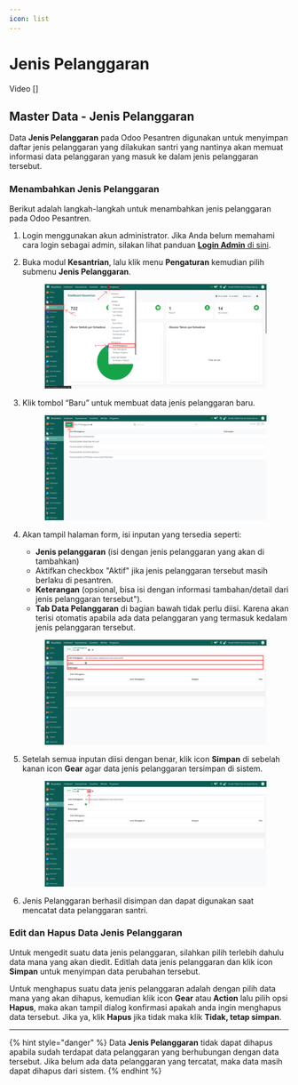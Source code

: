 ```yaml
---
icon: list
---
```


# Jenis Pelanggaran

Video \[]

## Master Data - Jenis Pelanggaran

Data **Jenis Pelanggaran** pada Odoo Pesantren digunakan untuk menyimpan daftar jenis pelanggaran yang dilakukan santri yang nantinya akan memuat informasi data pelanggaran yang masuk ke dalam jenis pelanggaran tersebut.

### Menambahkan Jenis Pelanggaran

Berikut adalah langkah-langkah untuk menambahkan jenis pelanggaran pada Odoo Pesantren.

1. Login menggunakan akun administrator. Jika Anda belum memahami cara login sebagai admin, silakan lihat panduan [**Login Admin** di sini](../../../panduan-login/login-admin.md).
2.  Buka modul **Kesantrian**, lalu klik menu **Pengaturan** kemudian pilih submenu **Jenis Pelanggaran**.&#x20;

    <figure><img src="../../../.gitbook/assets/images-169.png" alt=""><figcaption></figcaption></figure>


3.  Klik tombol “Baru” untuk membuat data jenis pelanggaran baru.&#x20;

    <figure><img src="../../../.gitbook/assets/images-170.png" alt=""><figcaption></figcaption></figure>


4.  Akan tampil halaman form, isi inputan yang tersedia seperti:

    * **Jenis pelanggaran** (isi dengan jenis pelanggaran yang akan di tambahkan)
    * Aktifkan checkbox "Aktif" jika jenis pelanggaran tersebut masih berlaku di pesantren.
    * **Keterangan** (opsional, bisa isi dengan informasi tambahan/detail dari jenis pelanggaran tersebut").
    * **Tab Data Pelanggaran** di bagian bawah tidak perlu diisi. Karena akan terisi otomatis apabila ada data pelanggaran yang termasuk kedalam jenis pelanggaran tersebut.

    <figure><img src="../../../.gitbook/assets/images-171.png" alt=""><figcaption></figcaption></figure>


5.  Setelah semua inputan diisi dengan benar, klik icon **Simpan** di sebelah kanan icon **Gear** agar data jenis pelanggaran tersimpan di sistem.

    <figure><img src="../../../.gitbook/assets/images-172.png" alt=""><figcaption></figcaption></figure>


6. Jenis Pelanggaran berhasil disimpan dan dapat digunakan saat mencatat data pelanggaran santri.

### Edit dan Hapus Data Jenis Pelanggaran

Untuk mengedit suatu data jenis pelanggaran, silahkan pilih terlebih dahulu data mana yang akan diedit. Editlah data jenis pelanggaran dan klik icon **Simpan** untuk menyimpan data perubahan tersebut.

Untuk menghapus suatu data jenis pelanggaran adalah dengan pilih data mana yang akan dihapus, kemudian klik icon **Gear** atau **Action** lalu pilih opsi **Hapus**, maka akan tampil dialog konfirmasi apakah anda ingin menghapus data tersebut. Jika ya, klik **Hapus** jika tidak maka klik **Tidak, tetap simpan**.

***

{% hint style="danger" %}
Data **Jenis Pelanggaran** tidak dapat dihapus apabila sudah terdapat data pelanggaran yang berhubungan dengan data tersebut. Jika belum ada data pelanggaran yang tercatat, maka data masih dapat dihapus dari sistem.
{% endhint %}
